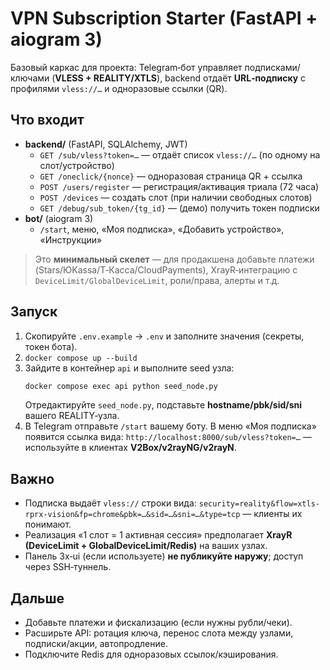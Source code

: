 # VPN Subscription Starter (FastAPI + aiogram 3)

Базовый каркас для проекта: Telegram‑бот управляет подписками/ключами (**VLESS + REALITY/XTLS**), backend отдаёт **URL‑подписку** с профилями `vless://…` и одноразовые ссылки (QR).

## Что входит
- **backend/** (FastAPI, SQLAlchemy, JWT)
  - `GET /sub/vless?token=…` — отдаёт список `vless://…` (по одному на слот/устройство)
  - `GET /oneclick/{nonce}` — одноразовая страница QR + ссылка
  - `POST /users/register` — регистрация/активация триала (72 часа)
  - `POST /devices` — создать слот (при наличии свободных слотов)
  - `GET /debug/sub_token/{tg_id}` — (демо) получить токен подписки
- **bot/** (aiogram 3)
  - `/start`, меню, «Моя подписка», «Добавить устройство», «Инструкции»

> Это **минимальный скелет** — для продакшена добавьте платежи (Stars/ЮKassa/Т‑Касса/CloudPayments), XrayR‑интеграцию с `DeviceLimit/GlobalDeviceLimit`, роли/права, алерты и т.д.

## Запуск
1. Скопируйте `.env.example` → `.env` и заполните значения (секреты, токен бота).
2. `docker compose up --build`
3. Зайдите в контейнер `api` и выполните seed узла:
   ```bash
   docker compose exec api python seed_node.py
   ```
   Отредактируйте `seed_node.py`, подставьте **hostname/pbk/sid/sni** вашего REALITY‑узла.
4. В Telegram отправьте `/start` вашему боту. В меню «Моя подписка» появится ссылка вида:
   `http://localhost:8000/sub/vless?token=…` — используйте в клиентах **V2Box/v2rayNG/v2rayN**.

## Важно
- Подписка выдаёт `vless://` строки вида:
  `security=reality&flow=xtls-rprx-vision&fp=chrome&pbk=…&sid=…&sni=…&type=tcp` — клиенты их понимают.
- Реализация «1 слот = 1 активная сессия» предполагает **XrayR (DeviceLimit + GlobalDeviceLimit/Redis)** на ваших узлах.
- Панель 3x‑ui (если используете) **не публикуйте наружу**; доступ через SSH‑туннель.

## Дальше
- Добавьте платежи и фискализацию (если нужны рубли/чеки).
- Расширьте API: ротация ключа, перенос слота между узлами, подписки/акции, автопродление.
- Подключите Redis для одноразовых ссылок/кэширования.
